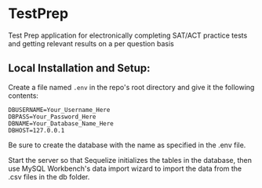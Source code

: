 # TestPrep
Test Prep application for electronically completing SAT/ACT practice tests and getting relevant results on a per question basis

## Local Installation and Setup:

Create a file named `.env` in the repo's root directory and give it the following contents:

```
DBUSERNAME=Your_Username_Here
DBPASS=Your_Password_Here
DBNAME=Your_Database_Name_Here
DBHOST=127.0.0.1
```

Be sure to create the database with the name as specified in the .env file.

Start the server so that Sequelize initializes the tables in the database, then use MySQL Workbench's data import wizard to import the data from the .csv files in the db folder.
